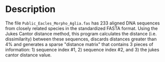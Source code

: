 # Description
The file ``Public_Eacles_Morpho_Aglia.fas`` has 233 aligned DNA sequences from closely related species in the standardized FASTA format. Using the Jukes Cantor distance method, this program calculates the distance (i.e. dissimilarity) between these sequences, discards distances greater than 4% and generates a sparse "distance matrix" that contains 3 pieces of information: 1) sequence index #1, 2) sequence index #2, and 3) the jukes cantor distance value.
